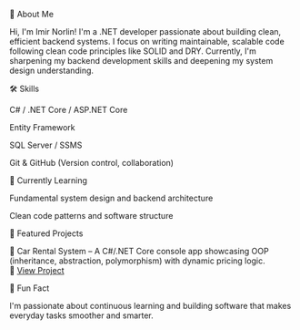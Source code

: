 👋 About Me

Hi, I'm Imir Norlin!
I'm a .NET developer passionate about building clean, efficient backend systems. I focus on writing maintainable, scalable code following clean code principles like SOLID and DRY.
Currently, I'm sharpening my backend development skills and deepening my system design understanding.

🛠️ Skills

C# / .NET Core / ASP.NET Core

Entity Framework

SQL Server / SSMS

Git & GitHub (Version control, collaboration)

🚀 Currently Learning

Fundamental system design and backend architecture

Clean code patterns and software structure

📂 Featured Projects

🚗 Car Rental System – A C#/.NET Core console app showcasing OOP (inheritance, abstraction, polymorphism) with dynamic pricing logic.  
🔗 [View Project](https://github.com/Norlinare/CarRentalSystem)


🧠 Fun Fact

I'm passionate about continuous learning and building software that makes everyday tasks smoother and smarter.

